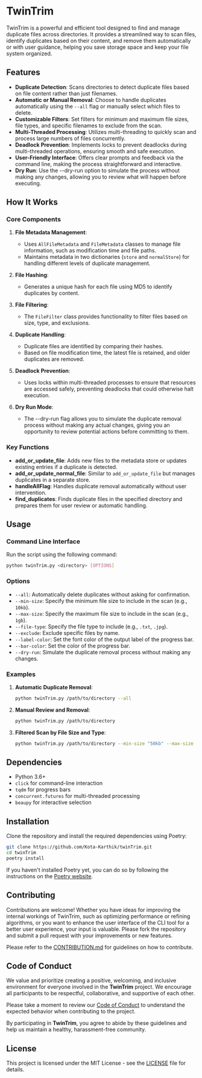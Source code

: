 
# TwinTrim

TwinTrim is a powerful and efficient tool designed to find and manage duplicate files across directories. It provides a streamlined way to scan files, identify duplicates based on their content, and remove them automatically or with user guidance, helping you save storage space and keep your file system organized.

## Features

- **Duplicate Detection**: Scans directories to detect duplicate files based on file content rather than just filenames.
- **Automatic or Manual Removal**: Choose to handle duplicates automatically using the `--all` flag or manually select which files to delete.
- **Customizable Filters**: Set filters for minimum and maximum file sizes, file types, and specific filenames to exclude from the scan.
- **Multi-Threaded Processing**: Utilizes multi-threading to quickly scan and process large numbers of files concurrently.
- **Deadlock Prevention**: Implements locks to prevent deadlocks during multi-threaded operations, ensuring smooth and safe execution.
- **User-Friendly Interface**: Offers clear prompts and feedback via the command line, making the process straightforward and interactive.
- **Dry Run**: Use the --dry-run option to simulate the process without making any changes, allowing you to review what will happen before executing.

## How It Works

### Core Components

1. **File Metadata Management**: 
    - Uses `AllFileMetadata` and `FileMetadata` classes to manage file information, such as modification time and file paths.
    - Maintains metadata in two dictionaries (`store` and `normalStore`) for handling different levels of duplicate management.
  
2. **File Hashing**: 
    - Generates a unique hash for each file using MD5 to identify duplicates by content.
  
3. **File Filtering**:
    - The `FileFilter` class provides functionality to filter files based on size, type, and exclusions.
  
4. **Duplicate Handling**:
    - Duplicate files are identified by comparing their hashes.
    - Based on file modification time, the latest file is retained, and older duplicates are removed.
  
5. **Deadlock Prevention**:
    - Uses locks within multi-threaded processes to ensure that resources are accessed safely, preventing deadlocks that could otherwise halt execution.
  
6. **Dry Run Mode**:
    - The --dry-run flag allows you to simulate the duplicate removal process without making any actual changes, giving you an opportunity to review potential actions before committing to them.

### Key Functions

- **add_or_update_file**: Adds new files to the metadata store or updates existing entries if a duplicate is detected.
- **add_or_update_normal_file**: Similar to `add_or_update_file` but manages duplicates in a separate store.
- **handleAllFlag**: Handles duplicate removal automatically without user intervention.
- **find_duplicates**: Finds duplicate files in the specified directory and prepares them for user review or automatic handling.

## Usage

### Command Line Interface

Run the script using the following command:

```bash
python twinTrim.py <directory> [OPTIONS]
```

### Options

- `--all`: Automatically delete duplicates without asking for confirmation.
- `--min-size`: Specify the minimum file size to include in the scan (e.g., `10kb`).
- `--max-size`: Specify the maximum file size to include in the scan (e.g., `1gb`).
- `--file-type`: Specify the file type to include (e.g., `.txt`, `.jpg`).
- `--exclude`: Exclude specific files by name.
- `--label-color`: Set the font color of the output label of the progress bar.
- `--bar-color`: Set the color of the progress bar.
- `--dry-run`: Simulate the duplicate removal process without making any changes.

### Examples

1. **Automatic Duplicate Removal**:
    ```bash
    python twinTrim.py /path/to/directory --all
    ```

2. **Manual Review and Removal**:
    ```bash
    python twinTrim.py /path/to/directory
    ```

3. **Filtered Scan by File Size and Type**:
    ```bash
    python twinTrim.py /path/to/directory --min-size "50kb" --max-size "500mb" --file-type "txt"
    ```

## Dependencies

- Python 3.6+
- `click` for command-line interaction
- `tqdm` for progress bars
- `concurrent.futures` for multi-threaded processing
- `beaupy` for interactive selection

## Installation

Clone the repository and install the required dependencies using Poetry:

```bash
git clone https://github.com/Kota-Karthik/twinTrim.git
cd twinTrim
poetry install
```

If you haven't installed Poetry yet, you can do so by following the instructions on the [Poetry website](https://python-poetry.org/docs/#installation).

## Contributing

Contributions are welcome! Whether you have ideas for improving the internal workings of TwinTrim, such as optimizing performance or refining algorithms, or you want to enhance the user interface of the CLI tool for a better user experience, your input is valuable. Please fork the repository and submit a pull request with your improvements or new features.

Please refer to the [CONTRIBUTION.md](./CONTRIBUTION.md) for guidelines on how to contribute.

## Code of Conduct

We value and prioritize creating a positive, welcoming, and inclusive environment for everyone involved in the **TwinTrim** project. We encourage all participants to be respectful, collaborative, and supportive of each other.

Please take a moment to review our [Code of Conduct](./CODE_OF_CONDUCT.md) to understand the expected behavior when contributing to the project.

By participating in **TwinTrim**, you agree to abide by these guidelines and help us maintain a healthy, harassment-free community.

## License

This project is licensed under the MIT License - see the [LICENSE](LICENSE) file for details.


